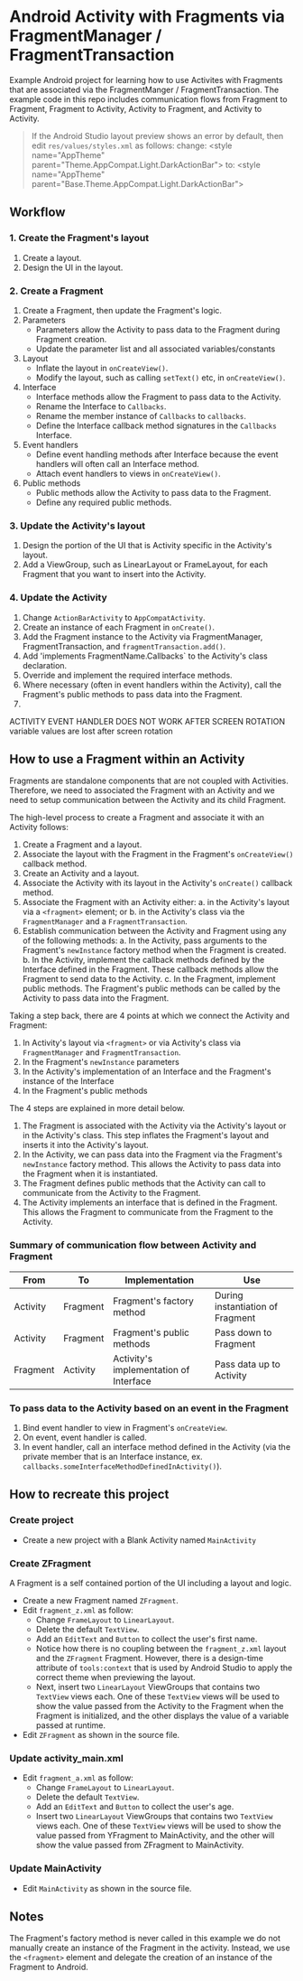 # Android Activity with Fragments via FragmentManager / FragmentTransaction

Example Android project for learning how to use Activites with Fragments that are associated via
the FragmentManger / FragmentTransaction. The example code in this repo includes communication flows
from Fragment to Fragment, Fragment to Activity, Activity to Fragment, and Activity to Activity.

> If the Android Studio layout preview shows an error by default, then edit `res/values/styles.xml` 
> as follows:
> change: &lt;style name="AppTheme" parent="Theme.AppCompat.Light.DarkActionBar"&gt;
> to:     &lt;style name="AppTheme" parent="Base.Theme.AppCompat.Light.DarkActionBar"&gt;


## Workflow

### 1. Create the Fragment's layout

1. Create a layout.
2. Design the UI in the layout.

### 2. Create a Fragment

1. Create a Fragment, then update the Fragment's logic.
2. Parameters
    - Parameters allow the Activity to pass data to the Fragment during Fragment creation.
    - Update the parameter list and all associated variables/constants
3. Layout
    - Inflate the layout in `onCreateView()`.
    - Modify the layout, such as calling `setText()` etc,  in `onCreateView()`.
4. Interface
    - Interface methods allow the Fragment to pass data to the Activity.
    - Rename the Interface to `Callbacks`.
    - Rename the member instance of `Callbacks` to `callbacks`.
    - Define the Interface callback method signatures in the `Callbacks` Interface.
5. Event handlers
    - Define event handling methods after Interface because the event handlers will often call an
      Interface method.
    - Attach event handlers to views in `onCreateView()`.
6. Public methods
    - Public methods allow the Activity to pass data to the Fragment.
    - Define any required public methods.

### 3. Update the Activity's layout

1. Design the portion of the UI that is Activity specific in the Activity's layout.
2. Add a ViewGroup, such as LinearLayout or FrameLayout, for each Fragment that you want to insert
   into the Activity.

### 4. Update the Activity

1. Change `ActionBarActivity` to `AppCompatActivity`.
2. Create an instance of each Fragment in `onCreate()`.
3. Add the Fragment instance to the Activity via FragmentManager, FragmentTransaction, and
   `fragmentTransaction.add()`.
4. Add 'implements FragmentName.Callbacks` to the Activity's class declaration.
5. Override and implement the required interface methods.
6. Where necessary (often in event handlers within the Activity), call the Fragment's public methods
   to pass data into the Fragment.
7.

ACTIVITY EVENT HANDLER DOES NOT WORK AFTER SCREEN ROTATION
variable values are lost after screen rotation









## How to use a Fragment within an Activity

Fragments are standalone components that are not coupled with Activities. Therefore, we need to
associated the Fragment with an Activity and we need to setup communication between the Activity and
its child Fragment.

The high-level process to create a Fragment and associate it with an Activity follows:

1. Create a Fragment and a layout.
2. Associate the layout with the Fragment in the Fragment's `onCreateView()` callback method.
3. Create an Activity and a layout.
4. Associate the Activity with its layout in the Activity's `onCreate()` callback method.
5. Associate the Fragment with an Activity either:
    a. in the Activity's layout via a `<fragment>` element; or
    b. in the Activity's class via the `FragmentManager` and a `FragmentTransaction`.
6. Establish communication between the Activity and Fragment using any of the following methods:
    a. In the Activity, pass arguments to the Fragment's `newInstance` factory method when the
       Fragment is created.
    b. In the Activity, implement the callback methods defined by the Interface defined in the
       Fragment. These callback methods allow the Fragment to send data to the Activity.
    c. In the Fragment, implement public methods. The Fragment's public methods can be called by
       the Activity to pass data into the Fragment.

Taking a step back, there are 4 points at which we connect the Activity and Fragment:

1. In Activity's layout via `<fragment>` or via Activity's class via `FragmentManager` and
   `FragmentTransaction`.
2. In the Fragment's `newInstance` parameters
3. In the Activity's implementation of an Interface and the Fragment's instance of the Interface
4. In the Fragment's public methods

The 4 steps are explained in more detail below.

1. The Fragment is associated with the Activity via the Activity's layout or in the Activity's
   class. This step inflates the Fragment's layout and inserts it into the Activity's layout.
2. In the Activity, we can pass data into the Fragment via the Fragment's `newInstance` factory
   method. This allows the Activity to pass data into the Fragment when it is instantiated.
3. The Fragment defines public methods that the Activity can call to communicate from the Activity
   to the Fragment.
4. The Activity implements an interface that is defined in the Fragment. This allows the Fragment to
   communicate from the Fragment to the Activity.


### Summary of communication flow between Activity and Fragment

From        | To        | Implementation                         | Use
------------|-----------|----------------------------------------|----------------------------------
Activity    | Fragment  | Fragment's factory method              | During instantiation of Fragment
Activity    | Fragment  | Fragment's public methods              | Pass down to Fragment
Fragment    | Activity  | Activity's implementation of Interface | Pass data up to Activity


### To pass data to the Activity based on an event in the Fragment

1. Bind event handler to view in Fragment's `onCreateView`.
2. On event, event handler is called.
3. In event handler, call an interface method defined in the Activity (via the private member that
   is an Interface instance, ex. `callbacks.someInterfaceMethodDefinedInActivity()`).



## How to recreate this project

### Create project

- Create a new project with a Blank Activity named `MainActivity`


### Create ZFragment

A Fragment is a self contained portion of the UI including a layout and logic.

- Create a new Fragment named `ZFragment`.
- Edit `fragment_z.xml` as follow:
    - Change `FrameLayout` to `LinearLayout`.
    - Delete the default `TextView`.
    - Add an `EditText` and `Button` to collect the user's first name.
    - Notice how there is no coupling between the `fragment_z.xml` layout and the `ZFragment`
      Fragment. However, there is a design-time attribute of `tools:context` that is used by Android
      Studio to apply the correct theme when previewing the layout.
    - Next, insert two `LinearLayout` ViewGroups that contains two `TextView` views each. One of
      these `TextView` views will be used to show the value passed from the Activity to the Fragment
      when the Fragment is initialized, and the other displays the value of a variable passed at
      runtime.
- Edit `ZFragment` as shown in the source file.


### Update activity_main.xml

- Edit `fragment_a.xml` as follow:
    - Change `FrameLayout` to `LinearLayout`.
    - Delete the default `TextView`.
    - Add an `EditText` and `Button` to collect the user's age.
    - Insert two `LinearLayout` ViewGroups that contains two `TextView` views each. One of
      these `TextView` views will be used to show the value passed from YFragment to MainActivity,
      and the other will show the value passed from ZFragment to MainActivity.

### Update MainActivity

- Edit `MainActivity` as shown in the source file.

## Notes

The Fragment's factory method is never called in this example we do not manually create an instance
of the Fragment in the activity. Instead, we use the `<fragment>` element and delegate the creation
of an instance of the Fragment to Android.
